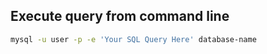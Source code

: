 ## Execute query from command line

```sh
mysql -u user -p -e 'Your SQL Query Here' database-name
```
